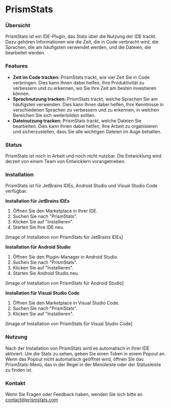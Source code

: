 # PrismStats

### Übersicht

PrismStats ist ein IDE-Plugin, das Stats über die Nutzung der IDE trackt. Dazu gehören Informationen wie die Zeit, die in Code verbracht wird, die Sprachen, die am häufigsten verwendet werden, und die Dateien, die bearbeitet werden.

### Features

* **Zeit im Code tracken:** PrismStats trackt, wie viel Zeit Sie in Code verbringen. Dies kann Ihnen dabei helfen, Ihre Produktivität zu verbessern und zu erkennen, wo Sie Ihre Zeit am besten investieren können.
* **Sprachnutzung tracken:** PrismStats trackt, welche Sprachen Sie am häufigsten verwenden. Dies kann Ihnen dabei helfen, Ihre Kenntnisse in verschiedenen Sprachen zu verbessern und zu erkennen, in welchen Bereichen Sie sich weiterbilden sollten.
* **Dateinutzung tracken:** PrismStats trackt, welche Dateien Sie bearbeiten. Dies kann Ihnen dabei helfen, Ihre Arbeit zu organisieren und sicherzustellen, dass Sie alle wichtigen Dateien im Auge behalten.

### Status

PrismStats ist noch in Arbeit und noch nicht nutzbar. Die Entwicklung wird derzeit von einem Team von Entwicklern vorangetrieben.

### Installation

PrismStats ist für JetBrains IDEs, Android Studio und Visual Studio Code verfügbar.

**Installation für JetBrains IDEs**

1. Öffnen Sie den Marketplace in Ihrer IDE.
2. Suchen Sie nach "PrismStats".
3. Klicken Sie auf "Installieren".
4. Starten Sie Ihre IDE neu.

[Image of Installation von PrismStats für JetBrains IDEs]

**Installation für Android Studio**

1. Öffnen Sie den Plugin-Manager in Android Studio.
2. Suchen Sie nach "PrismStats".
3. Klicken Sie auf "Installieren".
4. Starten Sie Android Studio neu.

[Image of Installation von PrismStats für Android Studio]

**Installation für Visual Studio Code**

1. Öffnen Sie den Marketplace in Visual Studio Code.
2. Suchen Sie nach "PrismStats".
3. Klicken Sie auf "Installieren".

[Image of Installation von PrismStats für Visual Studio Code]

### Nutzung

Nach der Installation von PrismStats wird es automatisch in Ihrer IDE aktiviert. Um die Stats zu sehen, geben Sie einen Token in einem Popout an. Wenn das Popout nicht automatisch geöffnet wird, öffnen Sie das PrismStats-Menü, das in der Regel in der Menüleiste oder der Statusleiste zu finden ist.

### Kontakt

Wenn Sie Fragen oder Feedback haben, wenden Sie sich bitte an contact@prismstats.com
